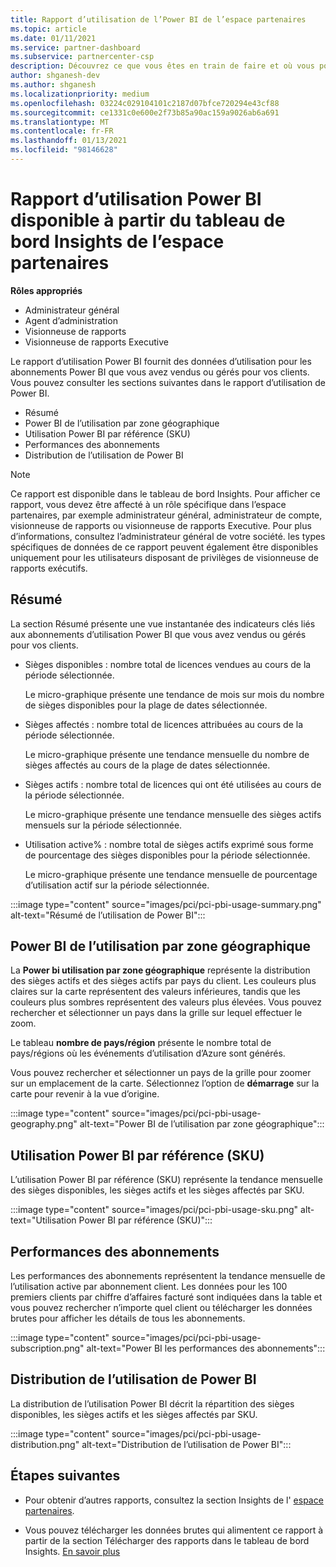 ```yaml
---
title: Rapport d’utilisation de l’Power BI de l’espace partenaires
ms.topic: article
ms.date: 01/11/2021
ms.service: partner-dashboard
ms.subservice: partnercenter-csp
description: Découvrez ce que vous êtes en train de faire et où vous pouvez améliorer l’utilisation des abonnements Power BI que vous vendez ou gérez pour vos clients.
author: shganesh-dev
ms.author: shganesh
ms.localizationpriority: medium
ms.openlocfilehash: 03224c029104101c2187d07bfce720294e43cf88
ms.sourcegitcommit: ce1331c0e600e2f73b85a90ac159a9026ab6a691
ms.translationtype: MT
ms.contentlocale: fr-FR
ms.lasthandoff: 01/13/2021
ms.locfileid: "98146628"
---
```

# <a name="power-bi-usage-report-available-from-the-partner-center-insights-dashboard"></a>Rapport d’utilisation Power BI disponible à partir du tableau de bord Insights de l’espace partenaires

**Rôles appropriés**
- Administrateur général
- Agent d’administration
- Visionneuse de rapports
- Visionneuse de rapports Executive

Le rapport d’utilisation Power BI fournit des données d’utilisation pour les abonnements Power BI que vous avez vendus ou gérés pour vos clients. Vous pouvez consulter les sections suivantes dans le rapport d’utilisation de Power BI.

- Résumé
- Power BI de l’utilisation par zone géographique
- Utilisation Power BI par référence (SKU)
- Performances des abonnements
- Distribution de l’utilisation de Power BI

 > [!NOTE]
 > Ce rapport est disponible dans le tableau de bord Insights. Pour afficher ce rapport, vous devez être affecté à un rôle spécifique dans l’espace partenaires, par exemple administrateur général, administrateur de compte, visionneuse de rapports ou visionneuse de rapports Executive. Pour plus d’informations, consultez l’administrateur général de votre société. les types spécifiques de données de ce rapport peuvent également être disponibles uniquement pour les utilisateurs disposant de privilèges de visionneuse de rapports exécutifs.

## <a name="summary"></a>Résumé

La section Résumé présente une vue instantanée des indicateurs clés liés aux abonnements d’utilisation Power BI que vous avez vendus ou gérés pour vos clients. 

- Sièges disponibles : nombre total de licences vendues au cours de la période sélectionnée.

   Le micro-graphique présente une tendance de mois sur mois du nombre de sièges disponibles pour la plage de dates sélectionnée.

- Sièges affectés : nombre total de licences attribuées au cours de la période sélectionnée.

   Le micro-graphique présente une tendance mensuelle du nombre de sièges affectés au cours de la plage de dates sélectionnée.

- Sièges actifs : nombre total de licences qui ont été utilisées au cours de la période sélectionnée. 

   Le micro-graphique présente une tendance mensuelle des sièges actifs mensuels sur la période sélectionnée.

- Utilisation active% : nombre total de sièges actifs exprimé sous forme de pourcentage des sièges disponibles pour la période sélectionnée. 

   Le micro-graphique présente une tendance mensuelle de pourcentage d’utilisation actif sur la période sélectionnée.

:::image type="content" source="images/pci/pci-pbi-usage-summary.png" alt-text="Résumé de l’utilisation de Power BI":::

## <a name="power-bi-usage-by-geography"></a>Power BI de l’utilisation par zone géographique

La **Power bi utilisation par zone géographique** représente la distribution des sièges actifs et des sièges actifs par pays du client. Les couleurs plus claires sur la carte représentent des valeurs inférieures, tandis que les couleurs plus sombres représentent des valeurs plus élevées. Vous pouvez rechercher et sélectionner un pays dans la grille sur lequel effectuer le zoom.

Le tableau **nombre de pays/région** présente le nombre total de pays/régions où les événements d’utilisation d’Azure sont générés.

Vous pouvez rechercher et sélectionner un pays de la grille pour zoomer sur un emplacement de la carte. Sélectionnez l’option de **démarrage** sur la carte pour revenir à la vue d’origine.

:::image type="content" source="images/pci/pci-pbi-usage-geography.png" alt-text="Power BI de l’utilisation par zone géographique":::

## <a name="power-bi-usage-by-sku"></a>Utilisation Power BI par référence (SKU)

L’utilisation Power BI par référence (SKU) représente la tendance mensuelle des sièges disponibles, les sièges actifs et les sièges affectés par SKU.

:::image type="content" source="images/pci/pci-pbi-usage-sku.png" alt-text="Utilisation Power BI par référence (SKU)":::

## <a name="subscriptions-performance"></a>Performances des abonnements

Les performances des abonnements représentent la tendance mensuelle de l’utilisation active par abonnement client. Les données pour les 100 premiers clients par chiffre d’affaires facturé sont indiquées dans la table et vous pouvez rechercher n’importe quel client ou télécharger les données brutes pour afficher les détails de tous les abonnements.

:::image type="content" source="images/pci/pci-pbi-usage-subscription.png" alt-text="Power BI les performances des abonnements":::

## <a name="power-bi-usage-distribution"></a>Distribution de l’utilisation de Power BI

La distribution de l’utilisation Power BI décrit la répartition des sièges disponibles, les sièges actifs et les sièges affectés par SKU.

:::image type="content" source="images/pci/pci-pbi-usage-distribution.png" alt-text="Distribution de l’utilisation de Power BI":::

## <a name="next-steps"></a>Étapes suivantes

- Pour obtenir d’autres rapports, consultez la section Insights de l' [espace partenaires](partner-center-insights.md).

- Vous pouvez télécharger les données brutes qui alimentent ce rapport à partir de la section Télécharger des rapports dans le tableau de bord Insights. [En savoir plus](pci-download-reports.md) 
